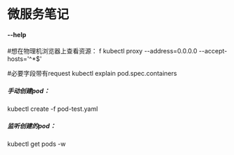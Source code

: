 # 微服务笔记 

#### --help 
#想在物理机浏览器上查看资源： f
kubectl proxy  --address=0.0.0.0 --accept-hosts='^*$'

#必要字段带有request
kubectl explain pod.spec.containers
##### 手动创建pod：
kubectl create -f pod-test.yaml
##### 监听创建的pod：
kubectl get pods -w

